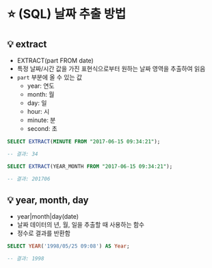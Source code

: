 # ⭐ (SQL) 날짜 추출 방법

## 💡 extract

- EXTRACT(part FROM date)
- 특정 날짜/시간 값을 가진 표현식으로부터 원하는 날짜 영역을 추출하여 읽음
- `part` 부분에 올 수 있는 값
  - year: 연도
  - month: 월
  - day: 일
  - hour: 시
  - minute: 분
  - second: 초

```sql
SELECT EXTRACT(MINUTE FROM "2017-06-15 09:34:21");

-- 결과: 34

SELECT EXTRACT(YEAR_MONTH FROM "2017-06-15 09:34:21");

-- 결과: 201706
```

## 💡 year, month, day

- year|month|day(date)
- 날짜 데이터의 년, 월, 일을 추출할 때 사용하는 함수
- 정수로 결과를 반환함

```sql
SELECT YEAR('1998/05/25 09:08') AS Year;

-- 결과: 1998
```

